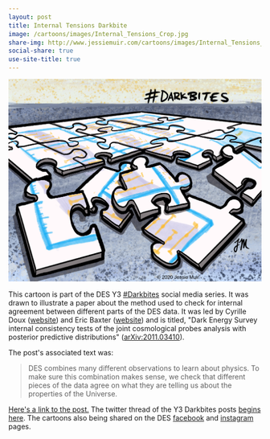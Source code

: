 ```yaml
---
layout: post
title: Internal Tensions Darkbite
image: /cartoons/images/Internal_Tensions_Crop.jpg
share-img: http://www.jessiemuir.com/cartoons/images/Internal_Tensions_Crop.jpg
social-share: true
use-site-title: true
---
```


![alt="Cartoon of puzzle pieces showing a plot of DES data."](/cartoons/images/Internal_Tensions_Crop.jpg)

This cartoon is part of the DES Y3 [#Darkbites](https://twitter.com/hashtag/darkbites?src=hashtag_click) social media series. It was drawn to illustrate a paper about the method used to check for internal agreement between different parts of the DES data. It was led by Cyrille Doux ([website](https://xuod.github.io/)) and Eric Baxter ([website](https://ebaxter.github.io/)) and is titled, "Dark Energy Survey internal consistency tests of the joint cosmological probes analysis with posterior predictive distributions" ([arXiv:2011.03410](https://arxiv.org/pdf/2011.03410.pdf)). 

The post's associated text was:

> DES combines many different observations to learn about physics. To make sure this combination makes sense, we check that different pieces of the data agree on what they are telling us about the properties of the Universe. 


[Here's a link to the post.](https://twitter.com/theDESurvey/status/1349054610179285001) The twitter thread of the Y3 Darkbites posts [begins here](https://twitter.com/theDESurvey/status/1334937310606004227). The cartoons also being shared on the DES [facebook](https://www.facebook.com/darkenergysurvey) and [instagram](https://www.instagram.com/darkenergysurvey/) pages.


